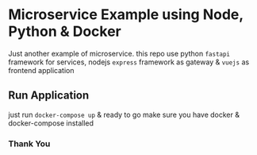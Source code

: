 # Microservice Example using Node, Python & Docker
Just another example of microservice. 
this repo use python `fastapi` framework for services, nodejs `express` framework as gateway & `vuejs` as frontend application

## Run Application
just run `docker-compose up` & ready to go
make sure you have docker & docker-compose installed

### Thank You
